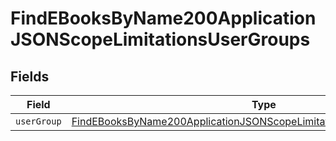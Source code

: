 # FindEBooksByName200ApplicationJSONScopeLimitationsUserGroups


## Fields

| Field                                                                                                                                                                     | Type                                                                                                                                                                      | Required                                                                                                                                                                  | Description                                                                                                                                                               |
| ------------------------------------------------------------------------------------------------------------------------------------------------------------------------- | ------------------------------------------------------------------------------------------------------------------------------------------------------------------------- | ------------------------------------------------------------------------------------------------------------------------------------------------------------------------- | ------------------------------------------------------------------------------------------------------------------------------------------------------------------------- |
| `userGroup`                                                                                                                                                               | [FindEBooksByName200ApplicationJSONScopeLimitationsUserGroupsUserGroup](../../models/operations/findebooksbyname200applicationjsonscopelimitationsusergroupsusergroup.md) | :heavy_minus_sign:                                                                                                                                                        | N/A                                                                                                                                                                       |
